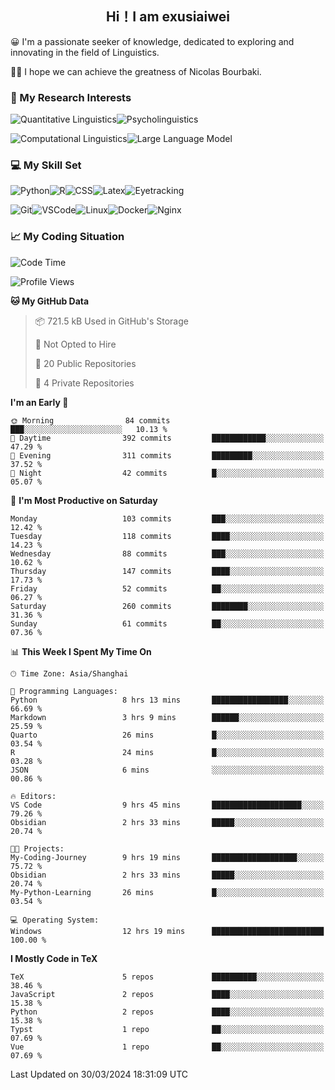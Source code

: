   

## <div align="center">Hi！I am exusiaiwei</div>  

😀 I'm a passionate seeker of knowledge, dedicated to exploring and innovating in the field of Linguistics.

🙋‍♂️ I hope we can achieve the greatness of Nicolas Bourbaki.

### 🔬 My Research Interests  

![Quantitative Linguistics](https://img.shields.io/badge/Quantitative%20Linguistics-%230072CC.svg?&style=for-the-badge&logo=appveyor&logoColor=white)![Psycholinguistics](https://img.shields.io/badge/Psycholinguistics-%2301a3a1.svg?&style=for-the-badge&logo=AWS%20Amplify&logoColor=white)

![Computational Linguistics](https://img.shields.io/badge/Computational%20Linguistics-%231877F2.svg?&style=for-the-badge&logo=Markdown&logoColor=white)![Large Language Model](https://img.shields.io/badge/Large%20Language%20Model-%23F76300.svg?&style=for-the-badge&logo=Android&logoColor=white)

### 💻 My Skill Set

![Python](https://img.shields.io/badge/Python-%2314354C.svg?style=for-the-badge&logo=python&logoColor=white&color=2AB3E3)![R](https://img.shields.io/badge/-R-276DC3?style=for-the-badge&logo=r&logoColor=white)![CSS](https://img.shields.io/badge/-CSS-1572B6?style=for-the-badge&logo=css3&logoColor=white)![Latex](https://img.shields.io/badge/-Latex-008080?style=for-the-badge&logo=latex&logoColor=white)![Eyetracking](https://img.shields.io/badge/Eyetracking-%230078D6?style=for-the-badge&logo=SearXNG&logoColor=#3050FF)

![Git](https://img.shields.io/badge/-Git-F05032?style=for-the-badge&logo=git&logoColor=white)![VSCode](https://img.shields.io/badge/-VSCode-007ACC?style=for-the-badge&logo=visual-studio-code&logoColor=white)![Linux](https://img.shields.io/badge/-Linux-FCC624?style=for-the-badge&logo=linux&logoColor=black)![Docker](https://img.shields.io/badge/-Docker-2496ED?style=for-the-badge&logo=docker&logoColor=white)![Nginx](https://img.shields.io/badge/-Nginx-009639?style=for-the-badge&logo=nginx&logoColor=white)

### 📈 My Coding Situation

<!--START_SECTION:waka-->
![Code Time](http://img.shields.io/badge/Code%20Time-85%20hrs%2021%20mins-blue)

![Profile Views](http://img.shields.io/badge/Profile%20Views-0-blue)

**🐱 My GitHub Data** 

> 📦 721.5 kB Used in GitHub's Storage 
 > 
> 🚫 Not Opted to Hire
 > 
> 📜 20 Public Repositories 
 > 
> 🔑 4 Private Repositories 
 > 
**I'm an Early 🐤** 

```text
🌞 Morning                84 commits          ███░░░░░░░░░░░░░░░░░░░░░░   10.13 % 
🌆 Daytime                392 commits         ████████████░░░░░░░░░░░░░   47.29 % 
🌃 Evening                311 commits         █████████░░░░░░░░░░░░░░░░   37.52 % 
🌙 Night                  42 commits          █░░░░░░░░░░░░░░░░░░░░░░░░   05.07 % 
```
📅 **I'm Most Productive on Saturday** 

```text
Monday                   103 commits         ███░░░░░░░░░░░░░░░░░░░░░░   12.42 % 
Tuesday                  118 commits         ████░░░░░░░░░░░░░░░░░░░░░   14.23 % 
Wednesday                88 commits          ███░░░░░░░░░░░░░░░░░░░░░░   10.62 % 
Thursday                 147 commits         ████░░░░░░░░░░░░░░░░░░░░░   17.73 % 
Friday                   52 commits          ██░░░░░░░░░░░░░░░░░░░░░░░   06.27 % 
Saturday                 260 commits         ████████░░░░░░░░░░░░░░░░░   31.36 % 
Sunday                   61 commits          ██░░░░░░░░░░░░░░░░░░░░░░░   07.36 % 
```


📊 **This Week I Spent My Time On** 

```text
🕑︎ Time Zone: Asia/Shanghai

💬 Programming Languages: 
Python                   8 hrs 13 mins       █████████████████░░░░░░░░   66.69 % 
Markdown                 3 hrs 9 mins        ██████░░░░░░░░░░░░░░░░░░░   25.59 % 
Quarto                   26 mins             █░░░░░░░░░░░░░░░░░░░░░░░░   03.54 % 
R                        24 mins             █░░░░░░░░░░░░░░░░░░░░░░░░   03.28 % 
JSON                     6 mins              ░░░░░░░░░░░░░░░░░░░░░░░░░   00.86 % 

🔥 Editors: 
VS Code                  9 hrs 45 mins       ████████████████████░░░░░   79.26 % 
Obsidian                 2 hrs 33 mins       █████░░░░░░░░░░░░░░░░░░░░   20.74 % 

🐱‍💻 Projects: 
My-Coding-Journey        9 hrs 19 mins       ███████████████████░░░░░░   75.72 % 
Obsidian                 2 hrs 33 mins       █████░░░░░░░░░░░░░░░░░░░░   20.74 % 
My-Python-Learning       26 mins             █░░░░░░░░░░░░░░░░░░░░░░░░   03.54 % 

💻 Operating System: 
Windows                  12 hrs 19 mins      █████████████████████████   100.00 % 
```

**I Mostly Code in TeX** 

```text
TeX                      5 repos             ██████████░░░░░░░░░░░░░░░   38.46 % 
JavaScript               2 repos             ████░░░░░░░░░░░░░░░░░░░░░   15.38 % 
Python                   2 repos             ████░░░░░░░░░░░░░░░░░░░░░   15.38 % 
Typst                    1 repo              ██░░░░░░░░░░░░░░░░░░░░░░░   07.69 % 
Vue                      1 repo              ██░░░░░░░░░░░░░░░░░░░░░░░   07.69 % 
```




 Last Updated on 30/03/2024 18:31:09 UTC
<!--END_SECTION:waka-->
